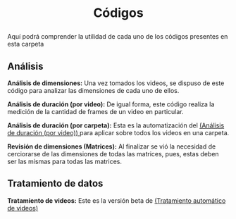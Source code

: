 # <p align='center'><b>Códigos</b></p>

Aquí podrá comprender la utilidad de cada uno de los códigos presentes en esta carpeta

## Análisis

**Análisis de dimensiones:** Una vez tomados los videos, se dispuso de este código para analizar las dimensiones de cada uno de ellos.

**Análisis de duración (por video):** De igual forma, este código realiza la medición de la cantidad de frames de un video en particular.

**Análisis de duración (por carpeta):** Esta es la automatización del <u> (Análisis de duración (por video)) </u> para aplicar sobre todos los videos en una carpeta.

**Revisión de dimensiones (Matrices):** Al finalizar se vió la necesidad de cerciorarse de las dimensiones de todas las matrices, pues, estas deben ser las mismas para todas las matrices.

## Tratamiento de datos

**Tratamiento de videos:** Este es la versión beta de <u> (Tratamiento automático de videos) </u>


